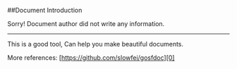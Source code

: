 
##Document Introduction

Sorry! Document author did not write any information.

----
This is a good tool, Can help you make beautiful documents.

More references: [https://github.com/slowfei/gosfdoc][0]<br/>

[0]:https://github.com/slowfei/gosfdoc
